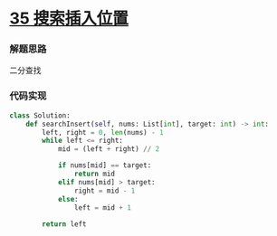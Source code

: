 # [35 搜索插入位置](https://leetcode.cn/problems/search-insert-position/)

### 解题思路

二分查找

### 代码实现

```python
class Solution:
    def searchInsert(self, nums: List[int], target: int) -> int:
        left, right = 0, len(nums) - 1
        while left <= right:
            mid = (left + right) // 2

            if nums[mid] == target:
                return mid
            elif nums[mid] > target:
                right = mid - 1
            else:
                left = mid + 1
        
        return left
```

